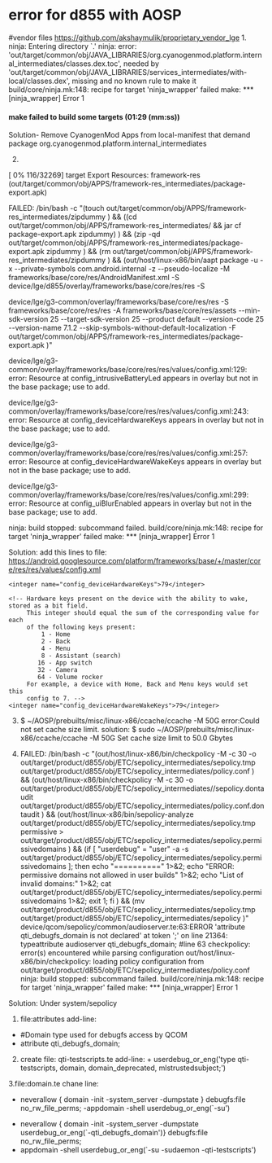 # error for d855 with AOSP
#vendor files https://github.com/akshaymulik/proprietary_vendor_lge 
1. 
ninja: Entering directory `.'
ninja: error: 'out/target/common/obj/JAVA_LIBRARIES/org.cyanogenmod.platform.internal_intermediates/classes.dex.toc', needed by 'out/target/common/obj/JAVA_LIBRARIES/services_intermediates/with-local/classes.dex', missing and no known rule to make it
build/core/ninja.mk:148: recipe for target 'ninja_wrapper' failed
make: *** [ninja_wrapper] Error 1

#### make failed to build some targets (01:29 (mm:ss)) ####


Solution- Remove CyanogenMod Apps from local-manifest that demand package org.cyanogenmod.platform.internal_intermediates

2.
[  0% 116/32269] target Export Resources: framework-res (out/target/common/obj/APPS/framework-res_intermediates/package-export.apk)

FAILED: /bin/bash -c "(touch out/target/common/obj/APPS/framework-res_intermediates/zipdummy ) && ((cd out/target/common/obj/APPS/framework-res_intermediates/ && jar cf package-export.apk zipdummy) ) && (zip -qd out/target/common/obj/APPS/framework-res_intermediates/package-export.apk zipdummy ) && (rm out/target/common/obj/APPS/framework-res_intermediates/zipdummy ) && (out/host/linux-x86/bin/aapt package -u -x --private-symbols com.android.internal -z  --pseudo-localize   -M frameworks/base/core/res/AndroidManifest.xml -S device/lge/d855/overlay/frameworks/base/core/res/res -S

device/lge/g3-common/overlay/frameworks/base/core/res/res -S frameworks/base/core/res/res -A frameworks/base/core/res/assets  --min-sdk-version 25 --target-sdk-version 25 --product default --version-code 25 --version-name 7.1.2   --skip-symbols-without-default-localization -F out/target/common/obj/APPS/framework-res_intermediates/package-export.apk )"

device/lge/g3-common/overlay/frameworks/base/core/res/res/values/config.xml:129: error: Resource at config_intrusiveBatteryLed appears in overlay but not in the base package; use <add-resource> to add.

device/lge/g3-common/overlay/frameworks/base/core/res/res/values/config.xml:243: error: Resource at config_deviceHardwareKeys appears in overlay but not in the base package; use <add-resource> to add.

device/lge/g3-common/overlay/frameworks/base/core/res/res/values/config.xml:257: error: Resource at config_deviceHardwareWakeKeys appears in overlay but not in the base package; use <add-resource> to add.

device/lge/g3-common/overlay/frameworks/base/core/res/res/values/config.xml:299: error: Resource at config_uiBlurEnabled appears in overlay but not in the base package; use <add-resource> to add.

ninja: build stopped: subcommand failed.
build/core/ninja.mk:148: recipe for target 'ninja_wrapper' failed
make: *** [ninja_wrapper] Error 1



Solution: add this lines to file: https://android.googlesource.com/platform/frameworks/base/+/master/core/res/res/values/config.xml


<!-- Hardware keys present on the device, stored as a bit field.
         This integer should equal the sum of the corresponding value for each
         of the following keys present:
             1 - Home
             2 - Back
             4 - Menu
             8 - Assistant (search)
            16 - App switch
            32 - Camera
            64 - Volume rocker
         For example, a device with Home, Back and Menu keys would set this
         config to 7. -->
    <integer name="config_deviceHardwareKeys">79</integer>
    
<add-resource type="bool" name="config_intrusiveBatteryLed"></add-resource>
<add-resource type="bool" name="config_ui_blur_enabled"></add-resource>


    <!-- Hardware keys present on the device with the ability to wake, stored as a bit field.
         This integer should equal the sum of the corresponding value for each
         of the following keys present:
             1 - Home
             2 - Back
             4 - Menu
             8 - Assistant (search)
            16 - App switch
            32 - Camera
            64 - Volume rocker
         For example, a device with Home, Back and Menu keys would set this
         config to 7. -->
    <integer name="config_deviceHardwareWakeKeys">79</integer>




3. $ ~/AOSP/prebuilts/misc/linux-x86/ccache/ccache -M 50G
error:Could not set cache size limit.
solution: $ sudo ~/AOSP/prebuilts/misc/linux-x86/ccache/ccache -M 50G
Set cache size limit to 50.0 Gbytes

4. FAILED: /bin/bash -c "(out/host/linux-x86/bin/checkpolicy -M -c 30 -o out/target/product/d855/obj/ETC/sepolicy_intermediates/sepolicy.tmp 
out/target/product/d855/obj/ETC/sepolicy_intermediates/policy.conf ) && (out/host/linux-x86/bin/checkpolicy -M -c 30 -o out/target/product/d855/obj/ETC/sepolicy_intermediates//sepolicy.dontaudit out/target/product/d855/obj/ETC/sepolicy_intermediates/policy.conf.dontaudit ) && (out/host/linux-x86/bin/sepolicy-analyze out/target/product/d855/obj/ETC/sepolicy_intermediates/sepolicy.tmp permissive > out/target/product/d855/obj/ETC/sepolicy_intermediates/sepolicy.permissivedomains ) && (if [ \"userdebug\" = \"user\" -a -s out/target/product/d855/obj/ETC/sepolicy_intermediates/sepolicy.permissivedomains ]; then 		echo \"==========\" 1>&2; 		echo \"ERROR: permissive domains not allowed in user builds\" 1>&2; 		echo \"List of invalid domains:\" 1>&2; 		cat out/target/product/d855/obj/ETC/sepolicy_intermediates/sepolicy.permissivedomains 1>&2; 		exit 1; 		fi ) && (mv out/target/product/d855/obj/ETC/sepolicy_intermediates/sepolicy.tmp out/target/product/d855/obj/ETC/sepolicy_intermediates/sepolicy )"
device/qcom/sepolicy/common/audioserver.te:63:ERROR 'attribute qti_debugfs_domain is not declared' at token ';' on line 21364:
typeattribute audioserver qti_debugfs_domain;
#line 63
checkpolicy:  error(s) encountered while parsing configuration
out/host/linux-x86/bin/checkpolicy:  loading policy configuration from out/target/product/d855/obj/ETC/sepolicy_intermediates/policy.conf
ninja: build stopped: subcommand failed.
build/core/ninja.mk:148: recipe for target 'ninja_wrapper' failed
make: *** [ninja_wrapper] Error 1

Solution:
Under system/sepolicy
1. file:attributes
add-line:
 + #Domain type used for debugfs access by QCOM
 + attribute qti_debugfs_domain;
 
2. create file: qti-testscripts.te
add-line: + userdebug_or_eng('type qti-testscripts, domain, domain_deprecated, mlstrustedsubject;')

3.file:domain.te
chane line:
- neverallow { domain -init -system_server -dumpstate } debugfs:file no_rw_file_perms;
-appdomain -shell userdebug_or_eng(`-su')  
+ neverallow { domain -init -system_server -dumpstate userdebug_or_eng(`-qti_debugfs_domain')} debugfs:file no_rw_file_perms;
+ appdomain -shell userdebug_or_eng(`-su -sudaemon -qti-testscripts')
